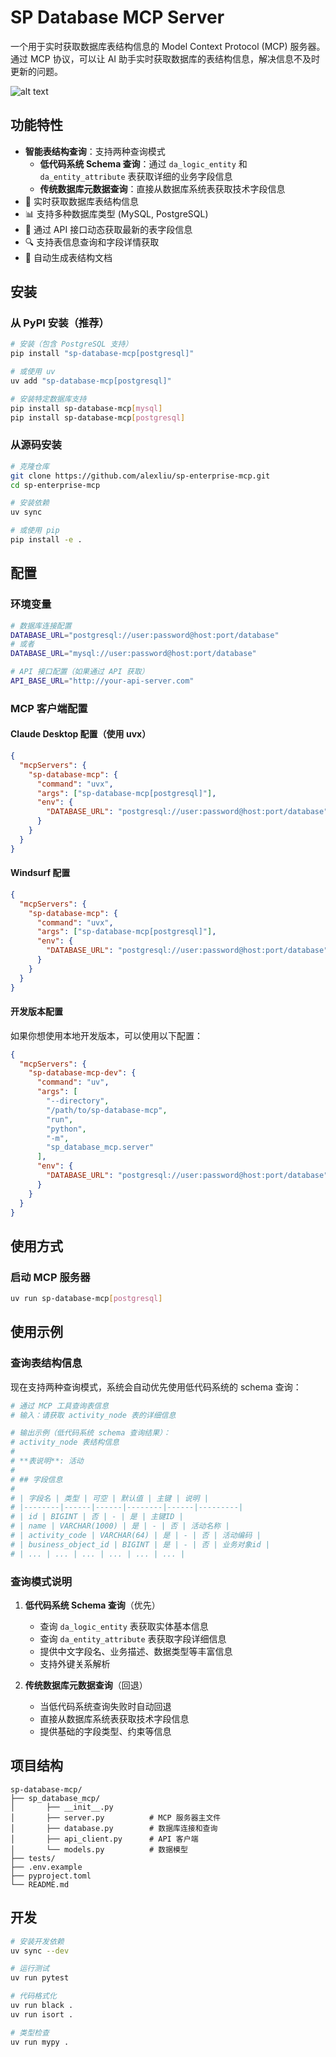 # SP Database MCP Server

一个用于实时获取数据库表结构信息的 Model Context Protocol (MCP) 服务器。通过 MCP 协议，可以让 AI 助手实时获取数据库的表结构信息，解决信息不及时更新的问题。

![alt text](imgs/image.png)

## 功能特性

- **智能表结构查询**：支持两种查询模式
  - **低代码系统 Schema 查询**：通过 `da_logic_entity` 和 `da_entity_attribute` 表获取详细的业务字段信息
  - **传统数据库元数据查询**：直接从数据库系统表获取技术字段信息
- 🔄 实时获取数据库表结构信息
- 📊 支持多种数据库类型 (MySQL, PostgreSQL)
- 🚀 通过 API 接口动态获取最新的表字段信息
- 🔍 支持表信息查询和字段详情获取
- 📝 自动生成表结构文档

## 安装

### 从 PyPI 安装（推荐）

```bash
# 安装（包含 PostgreSQL 支持）
pip install "sp-database-mcp[postgresql]"

# 或使用 uv
uv add "sp-database-mcp[postgresql]"

# 安装特定数据库支持
pip install sp-database-mcp[mysql]
pip install sp-database-mcp[postgresql]
```

### 从源码安装

```bash
# 克隆仓库
git clone https://github.com/alexliu/sp-enterprise-mcp.git
cd sp-enterprise-mcp

# 安装依赖
uv sync

# 或使用 pip
pip install -e .
```

## 配置

### 环境变量

```bash
# 数据库连接配置
DATABASE_URL="postgresql://user:password@host:port/database"
# 或者
DATABASE_URL="mysql://user:password@host:port/database"

# API 接口配置（如果通过 API 获取）
API_BASE_URL="http://your-api-server.com"
```

### MCP 客户端配置

#### Claude Desktop 配置（使用 uvx）

```json
{
  "mcpServers": {
    "sp-database-mcp": {
      "command": "uvx",
      "args": ["sp-database-mcp[postgresql]"],
      "env": {
        "DATABASE_URL": "postgresql://user:password@host:port/database"
      }
    }
  }
}
```

#### Windsurf 配置

```json
{
  "mcpServers": {
    "sp-database-mcp": {
      "command": "uvx",
      "args": ["sp-database-mcp[postgresql]"],
      "env": {
        "DATABASE_URL": "postgresql://user:password@host:port/database"
      }
    }
  }
}
```

#### 开发版本配置

如果你想使用本地开发版本，可以使用以下配置：

```json
{
  "mcpServers": {
    "sp-database-mcp-dev": {
      "command": "uv",
      "args": [
        "--directory",
        "/path/to/sp-database-mcp",
        "run",
        "python",
        "-m",
        "sp_database_mcp.server"
      ],
      "env": {
        "DATABASE_URL": "postgresql://user:password@host:port/database"
      }
    }
  }
}
```

## 使用方式

### 启动 MCP 服务器

```bash
uv run sp-database-mcp[postgresql]
```

## 使用示例

### 查询表结构信息

现在支持两种查询模式，系统会自动优先使用低代码系统的 schema 查询：

```python
# 通过 MCP 工具查询表信息
# 输入：请获取 activity_node 表的详细信息

# 输出示例（低代码系统 schema 查询结果）：
# activity_node 表结构信息
# 
# **表说明**: 活动
# 
# ## 字段信息
# 
# | 字段名 | 类型 | 可空 | 默认值 | 主键 | 说明 |
# |--------|------|------|--------|------|---------|
# | id | BIGINT | 否 | - | 是 | 主键ID |
# | name | VARCHAR(1000) | 是 | - | 否 | 活动名称 |
# | activity_code | VARCHAR(64) | 是 | - | 否 | 活动编码 |
# | business_object_id | BIGINT | 是 | - | 否 | 业务对象id |
# | ... | ... | ... | ... | ... | ... |
```

### 查询模式说明

1. **低代码系统 Schema 查询**（优先）
   - 查询 `da_logic_entity` 表获取实体基本信息
   - 查询 `da_entity_attribute` 表获取字段详细信息
   - 提供中文字段名、业务描述、数据类型等丰富信息
   - 支持外键关系解析

2. **传统数据库元数据查询**（回退）
   - 当低代码系统查询失败时自动回退
   - 直接从数据库系统表获取技术字段信息
   - 提供基础的字段类型、约束等信息

## 项目结构

```
sp-database-mcp/
├── sp_database_mcp/
│       ├── __init__.py
│       ├── server.py          # MCP 服务器主文件
│       ├── database.py        # 数据库连接和查询
│       ├── api_client.py      # API 客户端
│       └── models.py          # 数据模型
├── tests/
├── .env.example
├── pyproject.toml
└── README.md
```

## 开发

```bash
# 安装开发依赖
uv sync --dev

# 运行测试
uv run pytest

# 代码格式化
uv run black .
uv run isort .

# 类型检查
uv run mypy .
```

